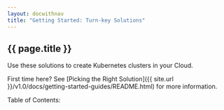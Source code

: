 ```yaml
---
layout: docwithnav
title: "Getting Started: Turn-key Solutions"
---
```


## {{ page.title }} ##

Use these solutions to create Kubernetes clusters in your Cloud.

First time here? See [Picking the Right Solution]({{ site.url }}/v1.0/docs/getting-started-guides/README.html) for more information.

<p>Table of Contents:</p>
<ul id="toclist"></ul>
 
<script>
$(function() {
		$('#toclist').load( location.pathname + " #gentocturnkey li" );
});
</script>
